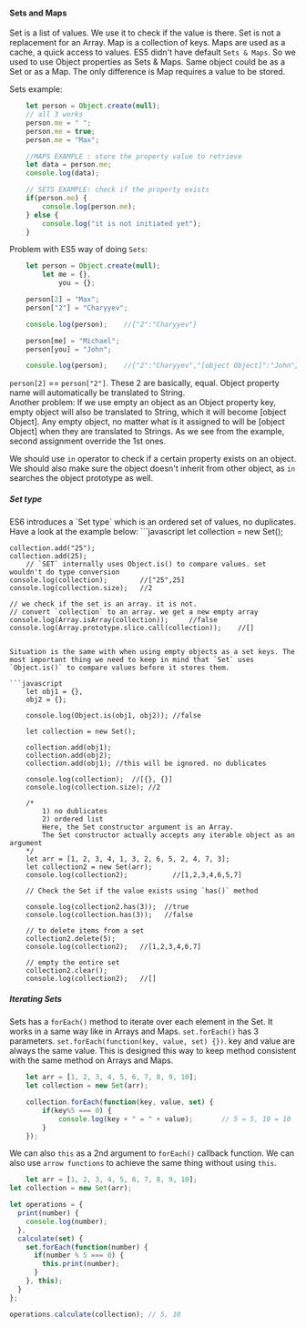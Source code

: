 <h4>Sets and Maps</h4>

Set is a list of values. We use it to check if the value is there. Set is not a replacement for an Array.
Map is a collection of keys. Maps are used as a cache, a quick access to values. ES5 didn't have default `Sets & Maps`. So we used to use Object properties as Sets & Maps. Same object could be as a Set or as a Map. The only difference is Map requires a value to be stored.

Sets example:
```javascript
	let person = Object.create(null);
	// all 3 works
	person.me = " ";
	person.me = true;
	person.me = "Max";

	//MAPS EXAMPLE : store the property value to retrieve
	let data = person.me;
	console.log(data);

	// SETS EXAMPLE: check if the property exists
	if(person.me) {
  		console.log(person.me);
	} else {
  		console.log("it is not initiated yet");
	}
```
Problem with ES5 way of doing `Sets`:
```javascript
	let person = Object.create(null);
		let me = {},
    		you = {};

	person[2] = "Max";
	person["2"] = "Charyyev";

	console.log(person);	//{"2":"Charyyev"}

	person[me] = "Michael";
	person[you] = "John";

	console.log(person);	//{"2":"Charyyev","[object Object]":"John"}
```
`person[2]` == `person["2"]`. These 2 are basically, equal. Object property name will automatically be translated to String. <br>
Another problem: If we use empty an object as an Object property key, empty object will also be translated to String, which it will become [object Object]. Any empty object, no matter what is it assigned to will be [object Object] when they are translated to Strings. As we see from the example, second assignment override the 1st ones.

We should use `in` operator to check if a certain property exists on an object. We should also make sure the object doesn't inherit from other object, as `in` searches the object prototype as well.

<h5>Set type</h5>
ES6 introduces a `Set type` which is an ordered set of values, no duplicates. 
Have a look at the example below:
```javascript
	let collection = new Set();

	collection.add("25");
	collection.add(25);
		// `SET` internally uses Object.is() to compare values. set wouldn't do type conversion
	console.log(collection);		//["25",25]
	console.log(collection.size);	//2

	// we check if the set is an array. it is not.
	// convert `collection` to an array. we get a new empty array
	console.log(Array.isArray(collection));		//false
	console.log(Array.prototype.slice.call(collection));	//[]
```

Situation is the same with when using empty objects as a set keys. The most important thing we need to keep in mind that `Set` uses `Object.is()` to compare values before it stores them.

```javascript
	let obj1 = {},
    obj2 = {};
    
    console.log(Object.is(obj1, obj2)); //false
    
	let collection = new Set();

	collection.add(obj1);
	collection.add(obj2);
	collection.add(obj1); //this will be ignored. no dublicates

	console.log(collection);  //[{}, {}]
	console.log(collection.size); //2

	/*
  		1) no dublicates
  		2) ordered list
  		Here, the Set constructor argument is an Array.
  		The Set constructor actually accepts any iterable object as an argument
	*/
	let arr = [1, 2, 3, 4, 1, 3, 2, 6, 5, 2, 4, 7, 3];
	let collection2 = new Set(arr);
	console.log(collection2);			//[1,2,3,4,6,5,7]

	// Check the Set if the value exists using `has()` method

	console.log(collection2.has(3));  //true
	console.log(collection.has(3));   //false

	// to delete items from a set
	collection2.delete(5);
	console.log(collection2);   //[1,2,3,4,6,7]

	// empty the entire set
	collection2.clear();
	console.log(collection2);   //[]
```

<h5>Iterating Sets</h5>

Sets has a `forEach()` method to iterate over each element in the Set. It works in a same way like in Arrays and Maps. `set.forEach()` has 3 parameters. `set.forEach(function(key, value, set) {})`. key and value are always the same value. This is designed this way to keep method consistent with the same method on Arrays and Maps.

```javascript
	let arr = [1, 2, 3, 4, 5, 6, 7, 8, 9, 10];
	let collection = new Set(arr);

	collection.forEach(function(key, value, set) {
  		if(key%5 === 0) {
    		console.log(key + " = " + value);		// 5 = 5, 10 = 10
  		}
	});
```
We can also `this` as a 2nd argument to `forEach()` callback function. We can also use `arrow functions` to achieve the same thing without using `this`. 

```javascript
	let arr = [1, 2, 3, 4, 5, 6, 7, 8, 9, 10];
let collection = new Set(arr);

let operations = {
  print(number) {
    console.log(number);
  },
  calculate(set) {
    set.forEach(function(number) {
      if(number % 5 === 0) {
        this.print(number);
      }
    }, this);
  }
};

operations.calculate(collection); // 5, 10
```

